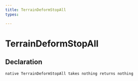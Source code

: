 ```yaml
---
title: TerrainDeformStopAll
types:

---
```


# TerrainDeformStopAll

## Declaration

```jass
native TerrainDeformStopAll takes nothing returns nothing
```
